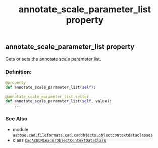 ﻿---
title: annotate_scale_parameter_list property
second_title: Aspose.CAD for Python via .NET API References
description: 
type: docs
weight: 50
url: /python-net/aspose.cad.fileformats.cad.cadobjects.objectcontextdataclasses/cadacdbmleaderobjectcontextdataclass/annotate_scale_parameter_list/
is_root: false
---

## annotate_scale_parameter_list property


Gets or sets the annotate scale parameter list.
### Definition:
```python
@property
def annotate_scale_parameter_list(self):
    ...
@annotate_scale_parameter_list.setter
def annotate_scale_parameter_list(self, value):
    ...
```

### See Also
* module [`aspose.cad.fileformats.cad.cadobjects.objectcontextdataclasses`](../../)
* class [`CadAcDbMLeaderObjectContextDataClass`](/cad/python-net/aspose.cad.fileformats.cad.cadobjects.objectcontextdataclasses/cadacdbmleaderobjectcontextdataclass)
